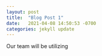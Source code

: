 ```yaml
---
layout: post
title:  "Blog Post 1"
date:   2021-04-08 14:50:53 -0700
categories: jekyll update
---
```

Our team will be utilizing 

